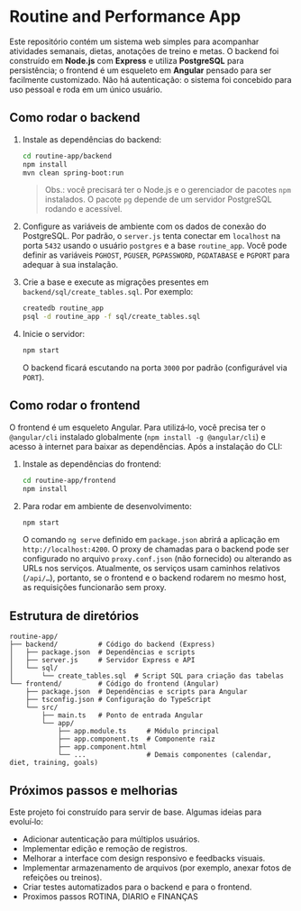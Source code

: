 # Routine and Performance App

Este repositório contém um sistema web simples para acompanhar atividades semanais, dietas, anotações de treino e metas. O backend foi construído em **Node.js** com **Express** e utiliza **PostgreSQL** para persistência; o frontend é um esqueleto em **Angular** pensado para ser facilmente customizado. Não há autenticação: o sistema foi concebido para uso pessoal e roda em um único usuário.

## Como rodar o backend

1. Instale as dependências do backend:

   ```bash
   cd routine-app/backend
   npm install
   mvn clean spring-boot:run

   ```

   > Obs.: você precisará ter o Node.js e o gerenciador de pacotes `npm` instalados. O pacote `pg` depende de um servidor PostgreSQL rodando e acessível.

2. Configure as variáveis de ambiente com os dados de conexão do PostgreSQL. Por padrão, o `server.js` tenta conectar em `localhost` na porta `5432` usando o usuário `postgres` e a base `routine_app`. Você pode definir as variáveis `PGHOST`, `PGUSER`, `PGPASSWORD`, `PGDATABASE` e `PGPORT` para adequar à sua instalação.

3. Crie a base e execute as migrações presentes em `backend/sql/create_tables.sql`. Por exemplo:

   ```bash
   createdb routine_app
   psql -d routine_app -f sql/create_tables.sql
   ```

4. Inicie o servidor:

   ```bash
   npm start
   ```

   O backend ficará escutando na porta `3000` por padrão (configurável via `PORT`).

## Como rodar o frontend

O frontend é um esqueleto Angular. Para utilizá‑lo, você precisa ter o `@angular/cli` instalado globalmente (`npm install -g @angular/cli`) e acesso à internet para baixar as dependências. Após a instalação do CLI:

1. Instale as dependências do frontend:

   ```bash
   cd routine-app/frontend
   npm install
   ```

2. Para rodar em ambiente de desenvolvimento:

   ```bash
   npm start
   ```

   O comando `ng serve` definido em `package.json` abrirá a aplicação em `http://localhost:4200`. O proxy de chamadas para o backend pode ser configurado no arquivo `proxy.conf.json` (não fornecido) ou alterando as URLs nos serviços. Atualmente, os serviços usam caminhos relativos (`/api/…`), portanto, se o frontend e o backend rodarem no mesmo host, as requisições funcionarão sem proxy.

## Estrutura de diretórios

```
routine-app/
├── backend/          # Código do backend (Express)
│   ├── package.json  # Dependências e scripts
│   ├── server.js     # Servidor Express e API
│   └── sql/
│       └── create_tables.sql  # Script SQL para criação das tabelas
└── frontend/         # Código do frontend (Angular)
    ├── package.json  # Dependências e scripts para Angular
    ├── tsconfig.json # Configuração do TypeScript
    └── src/
        ├── main.ts   # Ponto de entrada Angular
        └── app/
            ├── app.module.ts     # Módulo principal
            ├── app.component.ts  # Componente raiz
            ├── app.component.html
            └── ...               # Demais componentes (calendar, diet, training, goals)
```

## Próximos passos e melhorias

Este projeto foi construído para servir de base. Algumas ideias para evoluí‑lo:

* Adicionar autenticação para múltiplos usuários.
* Implementar edição e remoção de registros.
* Melhorar a interface com design responsivo e feedbacks visuais.
* Implementar armazenamento de arquivos (por exemplo, anexar fotos de refeições ou treinos).
* Criar testes automatizados para o backend e para o frontend.
* Proximos passos ROTINA, DIARIO e FINANÇAS
